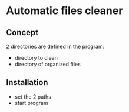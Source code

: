 # Automatic files cleaner

## Concept

2 directories are defined in the program: 
 - directory to clean
 - directory of organized files

## Installation

- set the 2 paths
- start program

